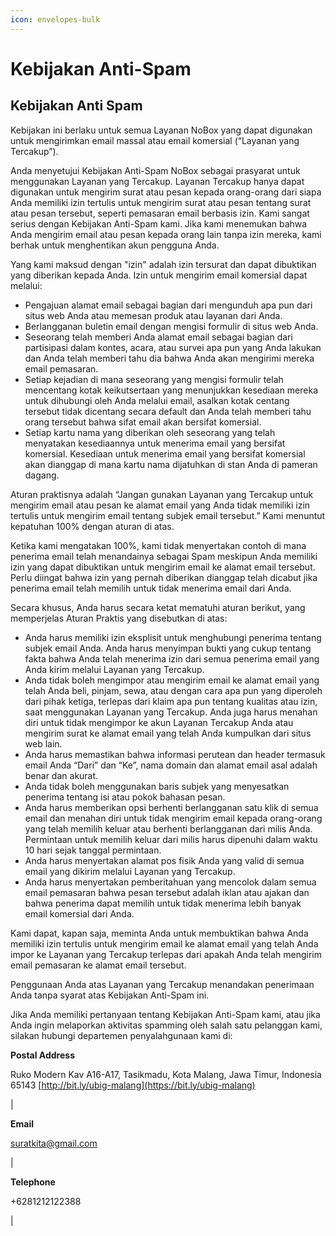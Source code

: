 ```yaml
---
icon: envelopes-bulk
---
```


# Kebijakan Anti-Spam

## **Kebijakan Anti Spam**

Kebijakan ini berlaku untuk semua Layanan NoBox yang dapat digunakan untuk mengirimkan email massal atau email komersial (“Layanan yang Tercakup”).

Anda menyetujui Kebijakan Anti-Spam NoBox sebagai prasyarat untuk menggunakan Layanan yang Tercakup. Layanan Tercakup hanya dapat digunakan untuk mengirim surat atau pesan kepada orang-orang dari siapa Anda memiliki izin tertulis untuk mengirim surat atau pesan tentang surat atau pesan tersebut, seperti pemasaran email berbasis izin. Kami sangat serius dengan Kebijakan Anti-Spam kami. Jika kami menemukan bahwa Anda mengirim email atau pesan kepada orang lain tanpa izin mereka, kami berhak untuk menghentikan akun pengguna Anda.

Yang kami maksud dengan "izin" adalah izin tersurat dan dapat dibuktikan yang diberikan kepada Anda. Izin untuk mengirim email komersial dapat melalui:

* Pengajuan alamat email sebagai bagian dari mengunduh apa pun dari situs web Anda atau memesan produk atau layanan dari Anda.
* Berlangganan buletin email dengan mengisi formulir di situs web Anda.
* Seseorang telah memberi Anda alamat email sebagai bagian dari partisipasi dalam kontes, acara, atau survei apa pun yang Anda lakukan dan Anda telah memberi tahu dia bahwa Anda akan mengirimi mereka email pemasaran.
* Setiap kejadian di mana seseorang yang mengisi formulir telah mencentang kotak keikutsertaan yang menunjukkan kesediaan mereka untuk dihubungi oleh Anda melalui email, asalkan kotak centang tersebut tidak dicentang secara default dan Anda telah memberi tahu orang tersebut bahwa sifat email akan bersifat komersial.
* Setiap kartu nama yang diberikan oleh seseorang yang telah menyatakan kesediaannya untuk menerima email yang bersifat komersial. Kesediaan untuk menerima email yang bersifat komersial akan dianggap di mana kartu nama dijatuhkan di stan Anda di pameran dagang.

Aturan praktisnya adalah “Jangan gunakan Layanan yang Tercakup untuk mengirim email atau pesan ke alamat email yang Anda tidak memiliki izin tertulis untuk mengirim email tentang subjek email tersebut.” Kami menuntut kepatuhan 100% dengan aturan di atas.

Ketika kami mengatakan 100%, kami tidak menyertakan contoh di mana penerima email telah menandainya sebagai Spam meskipun Anda memiliki izin yang dapat dibuktikan untuk mengirim email ke alamat email tersebut. Perlu diingat bahwa izin yang pernah diberikan dianggap telah dicabut jika penerima email telah memilih untuk tidak menerima email dari Anda.

Secara khusus, Anda harus secara ketat mematuhi aturan berikut, yang memperjelas Aturan Praktis yang disebutkan di atas:

* Anda harus memiliki izin eksplisit untuk menghubungi penerima tentang subjek email Anda. Anda harus menyimpan bukti yang cukup tentang fakta bahwa Anda telah menerima izin dari semua penerima email yang Anda kirim melalui Layanan yang Tercakup.
* Anda tidak boleh mengimpor atau mengirim email ke alamat email yang telah Anda beli, pinjam, sewa, atau dengan cara apa pun yang diperoleh dari pihak ketiga, terlepas dari klaim apa pun tentang kualitas atau izin, saat menggunakan Layanan yang Tercakup. Anda juga harus menahan diri untuk tidak mengimpor ke akun Layanan Tercakup Anda atau mengirim surat ke alamat email yang telah Anda kumpulkan dari situs web lain.
* Anda harus memastikan bahwa informasi perutean dan header termasuk email Anda “Dari” dan “Ke”, nama domain dan alamat email asal adalah benar dan akurat.
* Anda tidak boleh menggunakan baris subjek yang menyesatkan penerima tentang isi atau pokok bahasan pesan.
* Anda harus memberikan opsi berhenti berlangganan satu klik di semua email dan menahan diri untuk tidak mengirim email kepada orang-orang yang telah memilih keluar atau berhenti berlangganan dari milis Anda. Permintaan untuk memilih keluar dari milis harus dipenuhi dalam waktu 10 hari sejak tanggal permintaan.
* Anda harus menyertakan alamat pos fisik Anda yang valid di semua email yang dikirim melalui Layanan yang Tercakup.
* Anda harus menyertakan pemberitahuan yang mencolok dalam semua email pemasaran bahwa pesan tersebut adalah iklan atau ajakan dan bahwa penerima dapat memilih untuk tidak menerima lebih banyak email komersial dari Anda.

Kami dapat, kapan saja, meminta Anda untuk membuktikan bahwa Anda memiliki izin tertulis untuk mengirim email ke alamat email yang telah Anda impor ke Layanan yang Tercakup terlepas dari apakah Anda telah mengirim email pemasaran ke alamat email tersebut.

Penggunaan Anda atas Layanan yang Tercakup menandakan penerimaan Anda tanpa syarat atas Kebijakan Anti-Spam ini.

Jika Anda memiliki pertanyaan tentang Kebijakan Anti-Spam kami, atau jika Anda ingin melaporkan aktivitas spamming oleh salah satu pelanggan kami, silakan hubungi departemen penyalahgunaan kami di:

**Postal Address**

Ruko Modern Kav A16-A17, Tasikmadu, Kota Malang, Jawa Timur, Indonesia 65143 [http://bit.ly/ubig-malang](https://bit.ly/ubig-malang)

| <p><strong>Email</strong></p><p>suratkita@gmail.com</p> | <p><strong>Telephone</strong></p><p>+6281212122388</p> |
